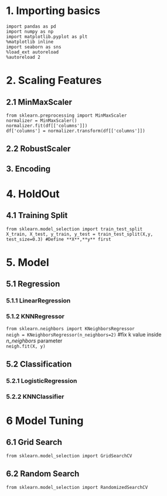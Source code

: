 # 1. Importing basics 
```import pandas as pd```  
```import numpy as np```  
```import matplotlib.pyplot as plt```  
```%matplotlib inline```  
```import seaborn as sns```  
```%load_ext autoreload```  
```%autoreload 2```
  

# 2. Scaling Features  

## 2.1 MinMaxScaler  
  
```from sklearn.preprocessing import MinMaxScaler```  
```normalizer = MinMaxScaler()```  
```normalizer.fit(df[['columns']])```  
```df['columns'] = normalizer.transform(df[['columns']])```  
  
## 2.2 RobustScaler  


## 3. Encoding


# 4. HoldOut  
  
## 4.1 Training Split  

```from sklearn.model_selection import train_test_split```  
```X_train, X_test, y_train, y_test = train_test_split(X,y, test_size=0.3) #Define **X**,**y** first```  
  

  
  
# 5. Model   

## 5.1 Regression  
  
### 5.1.1 LinearRegression  
  
### 5.1.2 KNNRegressor  
  
```from sklearn.neighbors import KNeighborsRegressor```  
```neigh = KNeighborsRegressor(n_neighbors=2)``` #fix k value inside *n_neighbors* parameter  
```neigh.fit(X, y)```  




## 5.2 Classification 
  
### 5.2.1 LogisticRegression  
  
  
### 5.2.2 KNNClassifier  
  
# 6 Model Tuning  
  
## 6.1 Grid Search  
  
```from sklearn.model_selection import GridSearchCV```  
  
  
## 6.2 Random Search  
  
```from sklearn.model_selection import RandomizedSearchCV```  

